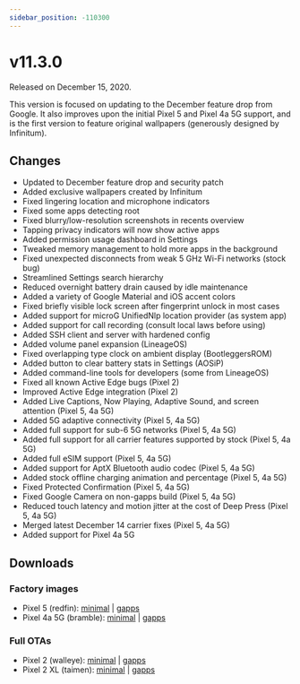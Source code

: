 ```yaml
---
sidebar_position: -110300
---
```


# v11.3.0

Released on December 15, 2020.

This version is focused on updating to the December feature drop from Google. It also improves upon the initial Pixel 5 and Pixel 4a 5G support, and is the first version to feature original wallpapers (generously designed by Infinitum).

## Changes

- Updated to December feature drop and security patch
- Added exclusive wallpapers created by Infinitum
- Fixed lingering location and microphone indicators
- Fixed some apps detecting root
- Fixed blurry/low-resolution screenshots in recents overview
- Tapping privacy indicators will now show active apps
- Added permission usage dashboard in Settings
- Tweaked memory management to hold more apps in the background
- Fixed unexpected disconnects from weak 5 GHz Wi-Fi networks (stock bug)
- Streamlined Settings search hierarchy
- Reduced overnight battery drain caused by idle maintenance
- Added a variety of Google Material and iOS accent colors
- Fixed briefly visible lock screen after fingerprint unlock in most cases
- Added support for microG UnifiedNlp location provider (as system app)
- Added support for call recording (consult local laws before using)
- Added SSH client and server with hardened config
- Added volume panel expansion (LineageOS)
- Fixed overlapping type clock on ambient display (BootleggersROM)
- Added button to clear battery stats in Settings (AOSiP)
- Added command-line tools for developers (some from LineageOS)
- Fixed all known Active Edge bugs (Pixel 2)
- Improved Active Edge integration (Pixel 2)
- Added Live Captions, Now Playing, Adaptive Sound, and screen attention (Pixel 5, 4a 5G)
- Added 5G adaptive connectivity (Pixel 5, 4a 5G)
- Added full support for sub-6 5G networks (Pixel 5, 4a 5G)
- Added full support for all carrier features supported by stock (Pixel 5, 4a 5G)
- Added full eSIM support (Pixel 5, 4a 5G)
- Added support for AptX Bluetooth audio codec (Pixel 5, 4a 5G)
- Added stock offline charging animation and percentage (Pixel 5, 4a 5G)
- Fixed Protected Confirmation (Pixel 5, 4a 5G)
- Fixed Google Camera on non-gapps build (Pixel 5, 4a 5G)
- Reduced touch latency and motion jitter at the cost of Deep Press (Pixel 5, 4a 5G)
- Merged latest December 14 carrier fixes (Pixel 5, 4a 5G)
- Added support for Pixel 4a 5G

## Downloads

### Factory images

- Pixel 5 (redfin): [minimal](https://github.com/ProtonAOSP/android_device_google_redbull/releases/download/v11.3.0/proton-aosp_redfin_11.3.0.zip) | [gapps](https://github.com/ProtonAOSP/android_device_google_redbull/releases/download/v11.3.0/proton-aosp_redfin_11.3.0-gapps.zip)
- Pixel 4a 5G (bramble): [minimal](https://github.com/ProtonAOSP/android_device_google_redbull/releases/download/v11.3.0/proton-aosp_bramble_11.3.0.zip) | [gapps](https://github.com/ProtonAOSP/android_device_google_redbull/releases/download/v11.3.0/proton-aosp_bramble_11.3.0-gapps.zip)

### Full OTAs

- Pixel 2 (walleye): [minimal](https://github.com/ProtonAOSP/android_device_google_wahoo/releases/download/v11.3.0/proton-aosp_walleye_11.3.0.zip) | [gapps](https://github.com/ProtonAOSP/android_device_google_wahoo/releases/download/v11.3.0/proton-aosp_walleye_11.3.0-gapps.zip)
- Pixel 2 XL (taimen): [minimal](https://github.com/ProtonAOSP/android_device_google_wahoo/releases/download/v11.3.0/proton-aosp_taimen_11.3.0.zip) | [gapps](https://github.com/ProtonAOSP/android_device_google_wahoo/releases/download/v11.3.0/proton-aosp_taimen_11.3.0-gapps.zip)
